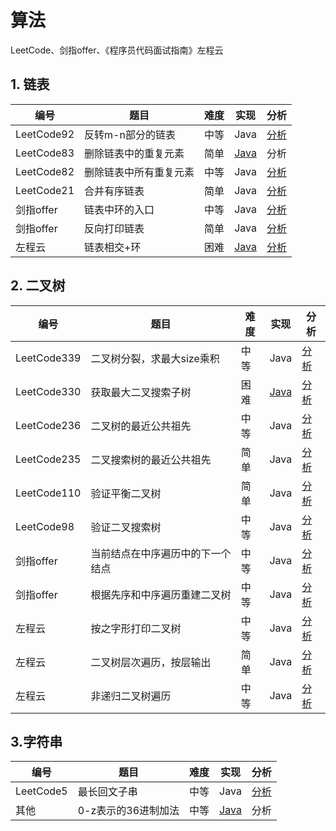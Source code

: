 # 算法
LeetCode、剑指offer、《程序员代码面试指南》左程云  

## 1. 链表
|编号|题目|难度|实现|分析|
|-|-|-|-|-|
|LeetCode92|反转m-n部分的链表|中等|Java|[分析](https://blog.nowcoder.net/n/62e0adb196094d3e9f33ceb1f0a0a144)|
|LeetCode83|删除链表中的重复元素|简单|[Java](https://github.com/chzhyang/Algorithms/blob/master/LeetCode/83-deleteDuplication%5B1%5D.java)|分析|
|LeetCode82|删除链表中所有重复元素|中等|Java|[分析](https://blog.nowcoder.net/n/867a1b345ab44d92919f12b5db1955aa)|
|LeetCode21|合并有序链表|简单|Java|[分析](https://blog.nowcoder.net/n/972d0552a75b4598a21f45dd64779442)|
|剑指offer|链表中环的入口|中等|Java|[分析](https://blog.nowcoder.net/n/efa42ca8a59c42599fb873061e286fdd)|
|剑指offer|反向打印链表|简单|Java|[分析](https://blog.nowcoder.net/n/867a1b345ab44d92919f12b5db1955aa)|
|左程云|链表相交+环|困难|[Java](https://github.com/chzhyang/Algorithms/blob/master/dataStructure/list/IntersectList.java)|[分析](https://blog.nowcoder.net/n/28629cbeadfd4b11987523e98fbb5f8e)|


## 2. 二叉树
|编号|题目|难度|实现|分析|
|-|-|-|-|-|
|LeetCode339|二叉树分裂，求最大size乘积|中等|Java|[分析](https://LeetCode-cn.com/problems/maximum-product-of-splitted-binary-tree/solution/er-cha-shu-fen-lie-qiu-zui-da-sizecheng-ji-by-chen/)|
|LeetCode330|获取最大二叉搜索子树|困难|[Java](https://github.com/chzhyang/Algorithms/blob/master/LeetCode/330-maxBST.java)|[分析](https://blog.nowcoder.net/n/f52b198de9e54731a5de5b37be961de3)|
|LeetCode236|二叉树的最近公共祖先|中等|Java|[分析](https://LeetCode-cn.com/problems/lowest-common-ancestor-of-a-binary-tree/solution/er-cha-shu-de-zui-jin-gong-gong-zu-xian-by-chengzh/)|
|LeetCode235|二叉搜索树的最近公共祖先|简单|Java|[分析](https://LeetCode-cn.com/problems/lowest-common-ancestor-of-a-binary-search-tree/solution/er-cha-sou-suo-shu-zhong-liang-jie-dian-de-zui-jin/)|
|LeetCode110|验证平衡二叉树|简单|Java|[分析](https://blog.nowcoder.net/n/ac4b527c6de84badb1e763dbd81834d0)|
|LeetCode98|验证二叉搜索树|中等|Java|[分析](https://LeetCode-cn.com/problems/validate-binary-search-tree/solution/yan-zheng-er-cha-sou-suo-shu-by-jing-jue/)|
|剑指offer|当前结点在中序遍历中的下一个结点|中等|Java|[分析](https://blog.nowcoder.net/n/a58b6cb5a4794a41976d807ad5f5c0b9)|
|剑指offer|根据先序和中序遍历重建二叉树|中等|Java|[分析](https://blog.nowcoder.net/n/900701cee0834acea57dfa09c6e9dafa)|
|左程云|按之字形打印二叉树|中等|Java|[分析](https://blog.nowcoder.net/n/12573b569cfd4893870f0c4c379d7fe4)|
|左程云|二叉树层次遍历，按层输出|简单|Java|[分析](https://blog.nowcoder.net/n/83ce35002fc0408582b1ca7db51793c9)|
|左程云|非递归二叉树遍历|中等|Java|[分析](https://blog.nowcoder.net/n/21c1da62b1774e639efd238762baf76a)|


## 3.字符串
|编号|题目|难度|实现|分析|
|-|-|-|-|-|
|LeetCode5|最长回文子串|中等|Java|[分析](https://LeetCode-cn.com/problems/longest-palindromic-substring/solution/zui-chang-hui-wen-zi-chuan-by-chengzhiyang/)|
|其他|0-z表示的36进制加法|中等|[Java](https://github.com/chzhyang/Algorithms/blob/master/others/36jinzhi.java)|分析|